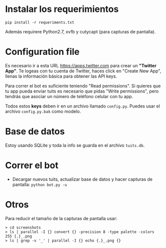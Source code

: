 # Instalar los requerimientos
``pip install -r requeriments.txt``

Además requirere Python2.7, xvfb y cutycapt (para capturas de pantalla).

# Configuration file
Es necesario ir a esta URL <https://apps.twitter.com> para crear un **"Twitter
App"**. Te logeas con tu cuenta de Twitter, haces click en "Create New App",
llenas la información básica para obtener las API keys.

Para correr el bot es suficiente teniendo "Read permissions". Si quieres que tu
app pueda enviar tuits es necesario que pidas "Write permissions", pero tendrás
que asociar un número de teléfono celular con tu app.

Todos estos **keys** deben ir en un archivo llamado ``config.py``. Puedes usar
el archivo ``config.py.bak`` como modelo.

# Base de datos
Estoy usando SQLite y toda la info se guarda en el archivo ``tuits.db``.

# Correr el bot
* Decargar nuevos tuits, actualizar base de datos y hacer capturas de pantalla:
``python bot.py -u``

# Otros
Para reducir el tamaño de la capturas de pantalla usar:

    > cd screenshots
    > ls | parallel -I {} convert {} -precision 8 -type palette -colors 255 {.}_.png
    > ls | grep -v '_' | parallel -I {} echo {.}_.png {}


